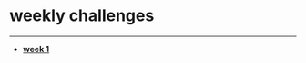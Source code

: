 # weekly challenges
---

- [**week 1**](https://github.com/d2b74/core-code-from-scratch-readme/blob/main/week-1.md)

